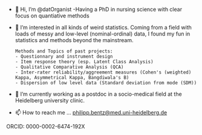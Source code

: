 - 👋 Hi, I’m @datOrganist
  -Having a PhD in nursing science with clear focus on quantiative methods
  
- 👀 I’m interested in all kinds of weird statistics. Coming from a field with loads of messy and low-level (nominal-ordinal) data, 
      I found my fun in statistics and methods beyond the mainstream. 
      
      Methods and Topics of past projects:
      - Questionnary and instrument design 
      - Item response theory (esp. Latent Class Analysis)
      - Qualitative Comparative Analysis (QCA)
      - Inter-rater reliability/aggreement measures (Cohen's (weighted) Kappa, Asymmetrical Kappa, Bangdiwala's B)
      - Dispersion of low level data (Standard deviation from mode (SDM))
      
      
- 🌱 I’m currently working as a postdoc in a socio-medical field at the Heidelberg university clinic.

- 📫 How to reach me ... philipp.bentz@med.uni-heidelberg.de

ORCID: 0000-0002-6474-192X 

<!---
datOrganist/datOrganist is a ✨ special ✨ repository because its `README.md` (this file) appears on your GitHub profile.
You can click the Preview link to take a look at your changes.
--->

